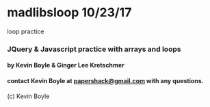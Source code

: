 # madlibsloop 10/23/17
loop practice

### JQuery & Javascript practice with arrays and loops

#### by Kevin Boyle & Ginger Lee Kretschmer
#### contact Kevin Boyle at papershack@gmail.com with any questions.
(c) Kevin Boyle
